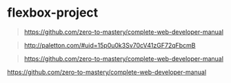# flexbox-project

> https://github.com/zero-to-mastery/complete-web-developer-manual

> http://paletton.com/#uid=15p0u0k3Sv70cV41zGF72qFbcmB



> https://github.com/zero-to-mastery/complete-web-developer-manual

https://github.com/zero-to-mastery/complete-web-developer-manual
